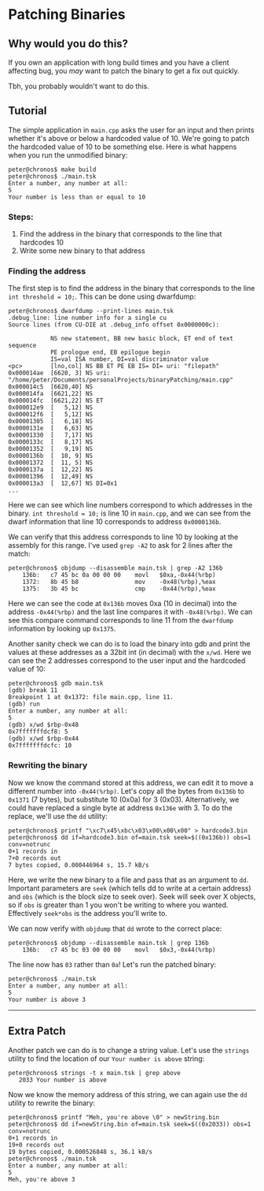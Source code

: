 # Patching Binaries

## Why would you do this?

If you own an application with long build times and you have a client affecting bug, you *may* want to patch the binary to get a fix out quickly.

Tbh, you probably wouldn't want to do this.

## Tutorial

The simple application in `main.cpp` asks the user for an input and then prints whether it's above or below a hardcoded value of 10.
We're going to patch the hardcoded value of 10 to be something else. Here is what happens when you run the unmodified binary:

```
peter@chronos$ make build
peter@chronos$ ./main.tsk
Enter a number, any number at all:
5
Your number is less than or equal to 10
```

### Steps:

1. Find the address in the binary that corresponds to the line that hardcodes 10
1. Write some new binary to that address

### Finding the address

The first step is to find the address in the binary that corresponds to the line `int threshold = 10;`. This can be done using dwarfdump:

```
peter@chronos$ dwarfdump --print-lines main.tsk
.debug_line: line number info for a single cu
Source lines (from CU-DIE at .debug_info offset 0x0000000c):

            NS new statement, BB new basic block, ET end of text sequence
            PE prologue end, EB epilogue begin
            IS=val ISA number, DI=val discriminator value
<pc>        [lno,col] NS BB ET PE EB IS= DI= uri: "filepath"
0x000014ae  [6620, 3] NS uri: "/home/peter/Documents/personalProjects/binaryPatching/main.cpp"
0x000014c5  [6620,40] NS
0x000014fa  [6621,22] NS
0x000014fc  [6621,22] NS ET
0x000012e9  [   5,12] NS
0x000012f6  [   5,12] NS
0x00001305  [   6,18] NS
0x0000131e  [   6,63] NS
0x00001330  [   7,17] NS
0x0000133c  [   8,17] NS
0x00001352  [   9,19] NS
0x0000136b  [  10, 9] NS
0x00001372  [  11, 5] NS
0x0000137a  [  12,22] NS
0x00001396  [  12,49] NS
0x000013a3  [  12,67] NS DI=0x1
...
```

Here we can see which line numbers correspond to which addresses in the binary. `int threshold = 10;` is line 10 in `main.cpp`, and we can see from the dwarf information that line 10 corresponds to address `0x0000136b`.

We can verify that this address corresponds to line 10 by looking at the assembly for this range. I've used `grep -A2` to ask for 2 lines after the match:

```
peter@chronos$ objdump --disassemble main.tsk | grep -A2 136b
    136b:	c7 45 bc 0a 00 00 00 	movl   $0xa,-0x44(%rbp)
    1372:	8b 45 b8             	mov    -0x48(%rbp),%eax
    1375:	3b 45 bc             	cmp    -0x44(%rbp),%eax
```

Here we can see the code at `0x136b` moves 0xa (10 in decimal) into the address `-0x44(%rbp)` and the last line compares it with `-0x48(%rbp)`. We can see this compare command corresponds to line 11 from the `dwarfdump` information by looking up `0x1375`.

Another sanity check we can do is to load the binary into gdb and print the values at these addresses as a 32bit int (in decimal) with the `x/wd`. Here we can see the 2 addresses correspond to the user input and the hardcoded value of 10:

```
peter@chronos$ gdb main.tsk
(gdb) break 11
Breakpoint 1 at 0x1372: file main.cpp, line 11.
(gdb) run
Enter a number, any number at all:
5
(gdb) x/wd $rbp-0x48
0x7fffffffdcf8:	5
(gdb) x/wd $rbp-0x44
0x7fffffffdcfc:	10
```

### Rewriting the binary

Now we know the command stored at this address, we can edit it to move a different number into `-0x44(%rbp)`. Let's copy all the bytes from `0x136b` to `0x1371` (7 bytes), but substitute 10 (0x0a) for 3 (0x03). Alternatively, we could have replaced a single byte at address `0x136e` with 3. To do the replace, we'll use the `dd` utility:

```
peter@chronos$ printf "\xc7\x45\xbc\x03\x00\x00\x00" > hardcode3.bin
peter@chronos$ dd if=hardcode3.bin of=main.tsk seek=$((0x136b)) obs=1 conv=notrunc
0+1 records in
7+0 records out
7 bytes copied, 0.000446964 s, 15.7 kB/s
```

Here, we write the new binary to a file and pass that as an argument to `dd`. Important parameters are `seek` (which tells dd to write at a certain address) and `obs` (which is the block size to seek over). Seek will seek over X objects, so if `obs` is greater than 1 you won't be writing to where you wanted. Effectively `seek*obs` is the address you'll write to.

We can now verify with `objdump` that `dd` wrote to the correct place:

```
peter@chronos$ objdump --disassemble main.tsk | grep 136b
    136b:	c7 45 bc 03 00 00 00 	movl   $0x3,-0x44(%rbp)
```

The line now has `03` rather than `0a`! Let's run the patched binary:

```
peter@chronos$ ./main.tsk 
Enter a number, any number at all:
5
Your number is above 3
```

-----------------

## Extra Patch

Another patch we can do is to change a string value. Let's use the `strings` utility to find the location of our `Your number is above` string:

```
peter@chronos$ strings -t x main.tsk | grep above
   2033 Your number is above
```

Now we know the memory address of this string, we can again use the `dd` utility to rewrite the binary:

```
peter@chronos$ printf "Meh, you're above \0" > newString.bin
peter@chronos$ dd if=newString.bin of=main.tsk seek=$((0x2033)) obs=1 conv=notrunc
0+1 records in
19+0 records out
19 bytes copied, 0.000526848 s, 36.1 kB/s
peter@chronos$ ./main.tsk
Enter a number, any number at all:
5
Meh, you're above 3
```
